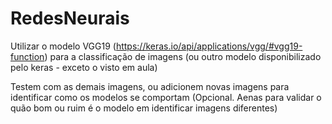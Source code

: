 # RedesNeurais


Utilizar o modelo VGG19 (https://keras.io/api/applications/vgg/#vgg19-function) para a classificação de imagens (ou outro modelo disponibilizado pelo keras - exceto o visto em aula)

Testem com as demais imagens, ou adicionem novas imagens para identificar como os modelos se comportam (Opcional. Aenas para validar o quão bom ou ruim é o modelo em identificar imagens diferentes)
